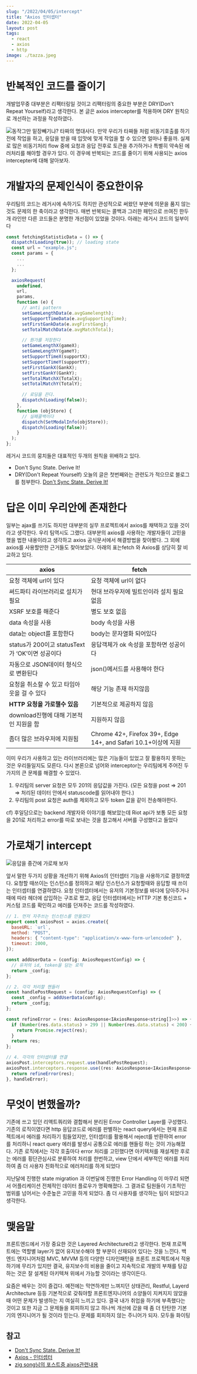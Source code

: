 ```yaml
---
slug: "/2022/04/05/intercept"
title: "Axios 인터셉터"
date: 2022-04-05
layout: post
tags:
  - react
  - axios
  - http
image: ./tazza.jpeg
---
```


# 반복적인 코드를 줄이기

개발업무중 대부분은 리팩터링일 것이고 리팩터링의 중요한 부분은 DRY(Don't Repeat Yourself)라고 생각한다. 본 글은 axios intercepter를 적용하며 DRY 원칙으로 개선하는 과정을 작성하였다.

![동작그만 밑장빼기냐?](./tazza.jpeg)
타짜의 명대사다. 만약 우리가 타짜들 처럼 비동기호출를 하기 전에 작업을 하고, 응답을 받을 때 입맛에 맞게 작업을 할 수 있으면 얼마나 좋을까. 실제로 많은 비동기처리 flow 중에 요청과 응답 전후로 토큰을 추가하거나 특별히 약속된 에러처리를 해야할 경우가 있다. 이 경우에 반복되는 코드를 줄이기 위해 사용되는 axios intercepter에 대해 알아보자.

# 개발자의 문제인식이 중요한이유

우리팀의 코드는 레거시에 속하기도 하지만 관성적으로 써왔던 부분에 의문을 품지 않는 것도 문제의 한 축이라고 생각한다. 매번 반복되는 콜백과 그러한 패턴으로 쓰여진 한두개 라인만 다른 코드들은 분명한 개선점이 있었을 것이다. 아래는 레거시 코드의 일부이다

```js
const fetchingStatisticData = () => {
  dispatch(Loading(true)); // loading state
  const url = "example.js";
  const params = {
    ...
    ...
  };

  axiosRequest(
    undefined,
    url,
    params,
    function (e) {
      // anti pattern
      setGameLengthData(e.avgGamelength);
      setSupportTimeData(e.avgSupportingTime);
      setFirstGankData(e.avgFirstGang);
      setTotalMatchData(e.avgMatchTotal);

      // 뭔가를 저장한다
      setGameLengthX(gameX);
      setGameLengthY(gameY);
      setSupportTimeX(supportX);
      setSupportTimeY(supportY);
      setFirstGankX(GankX);
      setFirstGankY(GankY);
      setTotalMatchX(TotalX);
      setTotalMatchY(TotalY);

      // 로딩을 끈다.
      dispatch(Loading(false));
    },
    function (objStore) {
      // 실패콜백이다
      dispatch(SetModalInfo(objStore));
      dispatch(Loading(false));
    }
  );
};
```

레거시 코드의 뭉치들은 대표적인 두개의 원칙을 위배하고 있다.

- Don't Sync State. Derive It!
- DRY(Don't Repeat Yourself)
  오늘의 글은 첫번째와는 관련도가 적으므로 블로그를 첨부한다. [Don't Sync State. Derive It!](https://kentcdodds.com/blog/dont-sync-state-derive-it)

# 답은 이미 우리안에 존재한다

일부는 ajax를 쓰기도 하지만 대부분의 실무 프로젝트에서 axios를 채택하고 있을 것이라고 생각한다. 우리 팀역시도 그랬다. 대부분의 axios를 사용하는 개발자들이 고민을 했을 법한 내용이라고 생각하고 axios 공식문서에서 해결방법을 찾아봤다. 그 외에 axios를 사용할만한 근거들도 찾아보았다. 아래의 표는fetch 와 Axios를 상당히 잘 비교하고 있다.

| axios                                           | fetch                                                          |
| ----------------------------------------------- | -------------------------------------------------------------- |
| 요청 객체에 url이 있다                          | 요청 객체에 url이 없다                                         |
| 써드파티 라이브러리로 설치가 필요               | 현대 브라우저에 빌트인이라 설치 필요 없음                      |
| XSRF 보호를 해준다                              | 별도 보호 없음                                                 |
| data 속성을 사용                                | body 속성을 사용                                               |
| data는 object를 포함한다                        | body는 문자열화 되어있다                                       |
| status가 200이고 statusText가 ‘OK’이면 성공이다 | 응답객체가 ok 속성을 포함하면 성공이다                         |
| 자동으로 JSON데이터 형식으로 변환된다           | json()메서드를 사용해야 한다                                   |
| 요청을 취소할 수 있고 타임아웃을 걸 수 있다     | 해당 기능 존재 하지않음                                        |
| **HTTP 요청을 가로챌수 있음**                   | 기본적으로 제공하지 않음                                       |
| download진행에 대해 기본적인 지원을 함          | 지원하지 않음                                                  |
| 좀더 많은 브라우저에 지원됨                     | Chrome 42+, Firefox 39+, Edge 14+, and Safari 10.1+이상에 지원 |

이미 우리가 사용하고 있는 라이브러리에는 많은 기능들이 있었고 잘 활용하지 못하는 것은 우리들일지도 모른다. 다시 본론으로 넘어와 interceptor는 우리팀에게 주어진 두가지의 큰 문제를 해결할 수 있었다.

1. 우리팀의 server 요청은 모두 201의 응답값을 가진다. (모든 요청을 post => 201 => 처리된 데이터 안에서 statuscode를 읽어내야 한다.)
2. 우리팀의 post 요청은 auth를 제외하고 모두 token 값을 같이 전송해야한다.

cf) 후일담으로는 backend 개발자와 이야기를 해보았는데 Riot api가 보통 모든 요청을 201로 처리하고 error를 따로 보내는 것을 참고해서 서버를 구성했다고 들었다

# 가로채기 intercept

![응답을 중간에 가로채 보자](https://c.tenor.com/uEXr3DWcDQ8AAAAd/girl-baseball.gif)

앞서 말한 두가지 상황을 개선하기 위해 Axios의 인터셉터 기능을 사용하기로 결정하였다. 요청할 때쓰이는 인스턴스를 정의하고 해당 인스턴스가 요청할때와 응답할 때 쓰이는 인터셉터를 연결하였다. 요청 인터셉터에서는 유저의 기본정보를 바디에 담아주거나 때에 따라 헤더에 삽입하는 구조로 짰고, 응답 인터셉터에서는 HTTP 기본 통신코드 + 커스텀 코드를 확인하고 에러를 던져주는 코드를 작성하였다.

```js
// 1. 먼저 자주쓰는 인스턴스를 만들었다
export const axiosPost = axios.create({
  baseURL: `url`,
  method: "POST",
  headers: { "content-type": "application/x-www-form-urlencoded" },
  timeout: 2000,
});

const addUserData = (config: AxiosRequestConfig) => {
  // 유저의 id, token을 담는 로직
  return _config;
};

// 2. 각각 처리할 핸들러
const handlePostRequest = (config: AxiosRequestConfig) => {
  const _config = addUserData(config);
  return _config;
};

const refineError = (res: AxiosResponse<IAxiosResponse<string[]>>) => {
  if (Number(res.data.status) > 299 || Number(res.data.status) < 200) {
    return Promise.reject(res);
  }
  return res;
};

// 4. 각각의 인터셉터를 연결
axiosPost.interceptors.request.use(handlePostRequest);
axiosPost.interceptors.response.use((res: AxiosResponse<IAxiosResponse<string[]>>) => {
  return refineError(res);
}, handleError);
```

# 무엇이 변했을까?

기존에 쓰고 있던 리액트쿼리와 결합해서 분리된 Error Controller Layer를 구성했다. 기존의 로직이였다면 http 응답코드로 에러를 판별하는 react query에서는 현재 프로젝트에서 에러를 처리하기 힘들었지만, 인터셉터를 활용해서 reject를 반환하여 error를 처리하니 react query 에러를 발생시 공통으로 에러를 핸들링 하는 것이 가능해졌다. 기존 로직에서는 각각 호출마다 error 처리를 고민했다면 아키텍처를 재설계한 후로는 에러를 횡단관심사로 분류하여 처리를 한번하고, view 단에서 세부적인 에러를 처리하여 좀 더 사용자 친화적으로 에러처리를 하게 되었다

지난달에 진행한 state migration 과 이번달에 진행한 Error Handling 이 마무리 되면서 어플리케이션 전체적인 데이터 플로우가 명확해졌다. 그 결과로 팀원들이 기초적인 범위를 넘어서는 수준높은 고민을 하게 되었다. 좀 더 사용자를 생각하는 팀이 되었다고 생각한다.

# 맺음말

프론트엔드에서 가장 중요한 것은 Layered Architecture라고 생각한다. 현재 프로젝트에는 역할별 layer가 없어 유지보수해야 할 부분이 산재되어 있다는 것을 느낀다. 백엔드 엔지니어처럼 MVC, MVVM 등의 다양한 디자인패턴을 프론트 프로젝트에서 적용하기에 무리가 있지만 결국, 유지보수의 비용을 줄이고 지속적으로 개발의 부채를 탕감하는 것은 잘 설계된 아키텍쳐 위에서 가능할 것이라는 생각이든다.

요즘은 배우는 것이 즐겁다. 예전에는 막연하게만 느껴지던 상태관리, Restful, Layerd Architecture 등등 기본적으로 갖춰야할 프론트엔지니어의 소양들이 지켜지지 않았을 때 어떤 문제가 발생하는 지 여실히 느끼고 있다. 결국 내가 취업을 하기에 부족했다는 것이고 또한 지금 그 문제들을 회피하지 않고 하나씩 개선에 갔을 때 좀 더 탄탄한 기본기의 엔지니어가 될 것이라 믿는다. 문제를 회피하지 않는 주니어가 되자. 모두들 화이팅

## 참고

- [Don't Sync State. Derive It!](https://kentcdodds.com/blog/dont-sync-state-derive-it)
- [Axios - 인터셉터](https://axios-http.com/kr/docs/interceptors)
- [zig song님의 포스트중 aixos관련내용](https://zigsong.github.io/2021/08/19/wtc-lv3-log-1/#%EC%9A%B0%ED%85%8C%EC%BD%94-Lv3-%ED%95%99%EC%8A%B5%EB%A1%9C%EA%B7%B8-%EC%82%AC%EC%9A%A9-%EB%9D%BC%EC%9D%B4%EB%B8%8C%EB%9F%AC%EB%A6%AC-%EC%A0%95%EB%A6%AC)
